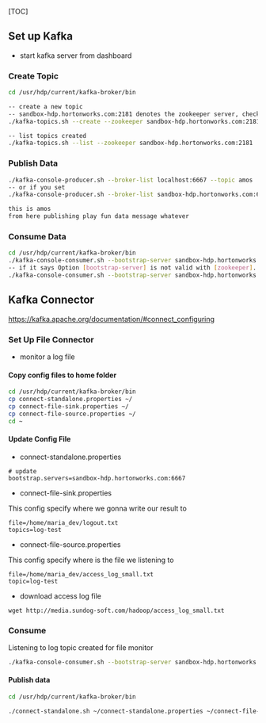 [TOC]

## Set up Kafka

- start kafka server from dashboard

### Create Topic

```sh
cd /usr/hdp/current/kafka-broker/bin

-- create a new topic 
-- sandbox-hdp.hortonworks.com:2181 denotes the zookeeper server, check kafka setting from dashboard
./kafka-topics.sh --create --zookeeper sandbox-hdp.hortonworks.com:2181 --replication-factor 1 --partitions 1 --topic amos

-- list topics created
./kafka-topics.sh --list --zookeeper sandbox-hdp.hortonworks.com:2181
```



### Publish Data

```sh
./kafka-console-producer.sh --broker-list localhost:6667 --topic amos
-- or if you set 
./kafka-console-producer.sh --broker-list sandbox-hdp.hortonworks.com:6667 --topic amos

this is amos
from here publishing play fun data message whatever
```



### Consume Data

```sh
cd /usr/hdp/current/kafka-broker/bin
./kafka-console-consumer.sh --bootstrap-server sandbox-hdp.hortonworks.com:6667  --zookeeper lolahost:2181  --topic amos --from-beginning
-- if it says Option [bootstrap-server] is not valid with [zookeeper]. then run the following command
./kafka-console-consumer.sh --bootstrap-server sandbox-hdp.hortonworks.com:6667  --topic amos --from-beginning
```



## Kafka Connector

https://kafka.apache.org/documentation/#connect_configuring

### Set Up File Connector

- monitor a log file

#### Copy config files to home folder

```sh
cd /usr/hdp/current/kafka-broker/bin
cp connect-standalone.properties ~/
cp connect-file-sink.properties ~/
cp connect-file-source.properties ~/
cd ~

```

#### Update Config File

- connect-standalone.properties

```properties
# update 
bootstrap.servers=sandbox-hdp.hortonworks.com:6667
```

- connect-file-sink.properties

This config specify where we gonna write our result to

```properties
file=/home/maria_dev/logout.txt
topics=log-test
```



- connect-file-source.properties

This config specify where is the file we listening to 

```properties
file=/home/maria_dev/access_log_small.txt
topic=log-test
```

- download access log file

```
wget http://media.sundog-soft.com/hadoop/access_log_small.txt
```



### Consume 

Listening to log topic created for file monitor

```sh
./kafka-console-consumer.sh --bootstrap-server sandbox-hdp.hortonworks.com:6667  --topic log-test
```

#### Publish data 

```sh
cd /usr/hdp/current/kafka-broker/bin

./connect-standalone.sh ~/connect-standalone.properties ~/connect-file-source.properties ~/connect-file-sink.properties 

```

